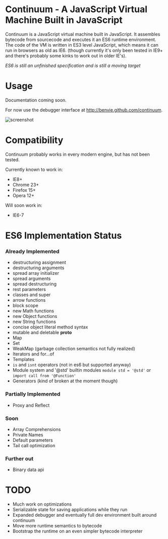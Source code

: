 # Continuum - A JavaScript Virtual Machine Built in JavaScript

Continuum is a JavaScript virtual machine built in JavaScript. It assembles bytecode from sourcecode and executes it an ES6 runtime environment. The code of the VM is written in ES3 level JavaScript, which means it can run in browsers as old as IE6. (though currently it's only been tested in IE9+ and there's probably some kinks to work out in older IE's).

*ES6 is still an unfinished specification and is still a moving target*

# Usage

Documentation coming soon.

For now use the debugger interface at http://benvie.github.com/continuum.

![screenshot](https://raw.github.com/Benvie/continuum/gh-pages/docs/screenshot.png)

# Compatibility
Continuum probably works in every modern engine, but has not been tested.

Currently known to work in:

* IE8+
* Chrome 23+
* Firefox 15+
* Opera 12+

Will soon work in:

* IE6-7

# ES6 Implementation Status

### Already Implemented

* destructuring assignment
* destructuring arguments
* spread array initializer
* spread arguments
* spread destructuring
* rest parameters
* classes and super
* arrow functions
* block scope
* new Math functions
* new Object functions
* new String functions
* concise object literal method syntax
* mutable and deletable __proto__
* Map
* Set
* WeakMap (garbage collection semantics not fully realized)
* Iterators and for...of
* Templates
* `is` and `isnt` operators (not in es6 but supported anyway)
* Module system and '@std' builtin modules `module std = '@std'` or `import call from '@Function'`
* Generators (kind of broken at the moment though)

### Partially Implemented
* Proxy and Reflect

### Soon
* Array Comprehensions
* Private Names
* Default parameters
* Tail call optimization

### Further out
* Binary data api


# TODO
* Much work on optimizations
* Serializable state for saving applications while they run
* Expanded debugger and eventually full dev environment built around continuum
* Move more runtime semantics to bytecode
* Bootstrap the runtime on an even simpler bytecode interpreter

